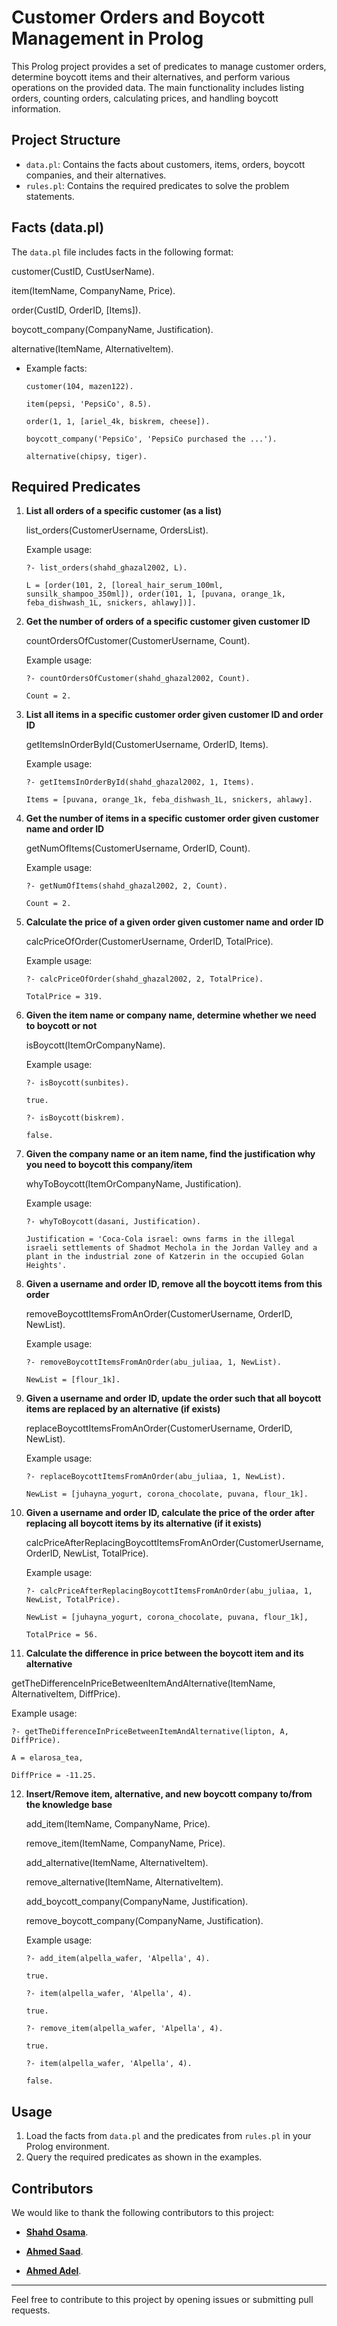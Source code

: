 # Customer Orders and Boycott Management in Prolog

This Prolog project provides a set of predicates to manage customer orders, determine boycott items and their alternatives, and perform various operations on the provided data. The main functionality includes listing orders, counting orders, calculating prices, and handling boycott information.

## Project Structure

- `data.pl`: Contains the facts about customers, items, orders, boycott companies, and their alternatives.
- `rules.pl`: Contains the required predicates to solve the problem statements.

## Facts (data.pl)

The `data.pl` file includes facts in the following format:

customer(CustID, CustUserName).

item(ItemName, CompanyName, Price).

order(CustID, OrderID, [Items]).

boycott_company(CompanyName, Justification).

alternative(ItemName, AlternativeItem).

- Example facts:

      customer(104, mazen122).

      item(pepsi, 'PepsiCo', 8.5).

      order(1, 1, [ariel_4k, biskrem, cheese]).

      boycott_company('PepsiCo', 'PepsiCo purchased the ...').

      alternative(chipsy, tiger).

## Required Predicates

1. **List all orders of a specific customer (as a list)**
   
   list_orders(CustomerUsername, OrdersList).

   Example usage:

       ?- list_orders(shahd_ghazal2002, L).
   
       L = [order(101, 2, [loreal_hair_serum_100ml, sunsilk_shampoo_350ml]), order(101, 1, [puvana, orange_1k, feba_dishwash_1L, snickers, ahlawy])].

2. **Get the number of orders of a specific customer given customer ID**
   
   countOrdersOfCustomer(CustomerUsername, Count).

   Example usage:

       ?- countOrdersOfCustomer(shahd_ghazal2002, Count).
   
       Count = 2.

3. **List all items in a specific customer order given customer ID and order ID**
   
   getItemsInOrderById(CustomerUsername, OrderID, Items).

   Example usage:

       ?- getItemsInOrderById(shahd_ghazal2002, 1, Items).
   
       Items = [puvana, orange_1k, feba_dishwash_1L, snickers, ahlawy].

4. **Get the number of items in a specific customer order given customer name and order ID**
   
   getNumOfItems(CustomerUsername, OrderID, Count).

   Example usage:

       ?- getNumOfItems(shahd_ghazal2002, 2, Count).
   
       Count = 2.

5. **Calculate the price of a given order given customer name and order ID**
   
   calcPriceOfOrder(CustomerUsername, OrderID, TotalPrice).

   Example usage:

       ?- calcPriceOfOrder(shahd_ghazal2002, 2, TotalPrice).
 
       TotalPrice = 319.

6. **Given the item name or company name, determine whether we need to boycott or not**
   
   isBoycott(ItemOrCompanyName).

   Example usage:

       ?- isBoycott(sunbites).

       true.

       ?- isBoycott(biskrem).

       false.

7. **Given the company name or an item name, find the justification why you need to boycott this company/item**
   
   whyToBoycott(ItemOrCompanyName, Justification).

   Example usage:

       ?- whyToBoycott(dasani, Justification).

       Justification = 'Coca-Cola israel: owns farms in the illegal israeli settlements of Shadmot Mechola in the Jordan Valley and a plant in the industrial zone of Katzerin in the occupied Golan Heights'.

8. **Given a username and order ID, remove all the boycott items from this order**
   
   removeBoycottItemsFromAnOrder(CustomerUsername, OrderID, NewList).

   Example usage:

       ?- removeBoycottItemsFromAnOrder(abu_juliaa, 1, NewList).
   
       NewList = [flour_1k].

9. **Given a username and order ID, update the order such that all boycott items are replaced by an alternative (if exists)**

   replaceBoycottItemsFromAnOrder(CustomerUsername, OrderID, NewList).

   Example usage:

       ?- replaceBoycottItemsFromAnOrder(abu_juliaa, 1, NewList).
   
       NewList = [juhayna_yogurt, corona_chocolate, puvana, flour_1k].

10. **Given a username and order ID, calculate the price of the order after replacing all boycott items by its alternative (if it exists)**

    calcPriceAfterReplacingBoycottItemsFromAnOrder(CustomerUsername, OrderID, NewList, TotalPrice).

    Example usage:

        ?- calcPriceAfterReplacingBoycottItemsFromAnOrder(abu_juliaa, 1, NewList, TotalPrice).

        NewList = [juhayna_yogurt, corona_chocolate, puvana, flour_1k],

        TotalPrice = 56.


11. **Calculate the difference in price between the boycott item and its alternative**
   
   getTheDifferenceInPriceBetweenItemAndAlternative(ItemName, AlternativeItem, DiffPrice).

   Example usage:

    ?- getTheDifferenceInPriceBetweenItemAndAlternative(lipton, A, DiffPrice).
   
    A = elarosa_tea,
   
    DiffPrice = -11.25.

12. **Insert/Remove item, alternative, and new boycott company to/from the knowledge base**
    
    add_item(ItemName, CompanyName, Price).
    
    remove_item(ItemName, CompanyName, Price).
    
    add_alternative(ItemName, AlternativeItem).
    
    remove_alternative(ItemName, AlternativeItem).
    
    add_boycott_company(CompanyName, Justification).
    
    remove_boycott_company(CompanyName, Justification).

    Example usage:

        ?- add_item(alpella_wafer, 'Alpella', 4).
    
        true.
    
        ?- item(alpella_wafer, 'Alpella', 4).
    
        true.
    
        ?- remove_item(alpella_wafer, 'Alpella', 4).
    
        true.
    
        ?- item(alpella_wafer, 'Alpella', 4).
    
        false.

## Usage

1. Load the facts from `data.pl` and the predicates from `rules.pl` in your Prolog environment.
2. Query the required predicates as shown in the examples.

## Contributors

We would like to thank the following contributors to this project:

- [**Shahd Osama**](https://github.com/shahdosama10).
  
- [**Ahmed Saad**](https://github.com/ahmedsaad123456).
  
- [**Ahmed Adel**](https://github.com/Dola112).

---

Feel free to contribute to this project by opening issues or submitting pull requests.
